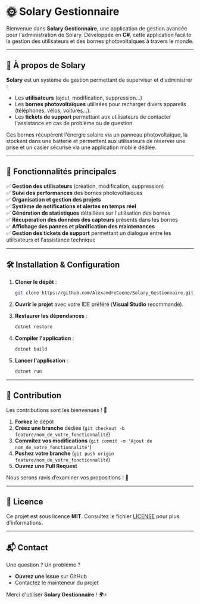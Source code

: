 # 🌞 Solary Gestionnaire

Bienvenue dans **Solary Gestionnaire**, une application de gestion avancée pour l'administration de Solary. Développée en **C#**, cette application facilite la gestion des utilisateurs et des bornes photovoltaïques à travers le monde.

---

## 🚀 À propos de Solary

**Solary** est un système de gestion permettant de superviser et d'administrer :
- Les **utilisateurs** (ajout, modification, suppression...)
- Les **bornes photovoltaïques** utilisées pour recharger divers appareils (téléphones, vélos, voitures...).
- Les **tickets de support** permettant aux utilisateurs de contacter l'assistance en cas de problème ou de question.

Ces bornes récupèrent l'énergie solaire via un panneau photovoltaïque, la stockent dans une batterie et permettent aux utilisateurs de réserver une prise et un casier sécurisé via une application mobile dédiée.

---

## 🎯 Fonctionnalités principales

✅ **Gestion des utilisateurs** (création, modification, suppression)  
✅ **Suivi des performances** des bornes photovoltaïques  
✅ **Organisation et gestion des projets**  
✅ **Système de notifications et alertes en temps réel**  
✅ **Génération de statistiques** détaillées sur l'utilisation des bornes  
✅ **Récupération des données des capteurs** présents dans les bornes  
✅ **Affichage des pannes et planification des maintenances**  
✅ **Gestion des tickets de support** permettant un dialogue entre les utilisateurs et l'assistance technique  

---

## 🛠️ Installation & Configuration

1. **Cloner le dépôt** :
   ```sh
   git clone https://github.com/AlexandreCoene/Solary_Gestionnaire.git
   ```

2. **Ouvrir le projet** avec votre IDE préféré (**Visual Studio** recommandé).

3. **Restaurer les dépendances** :
   ```sh
   dotnet restore
   ```

4. **Compiler l'application** :
   ```sh
   dotnet build
   ```

5. **Lancer l'application** :
   ```sh
   dotnet run
   ```

---

## 🤝 Contribution

Les contributions sont les bienvenues ! 🎉

1. **Forkez** le dépôt
2. **Créez une branche** dédiée (`git checkout -b feature/nom_de_votre_fonctionnalité`)
3. **Commitez vos modifications** (`git commit -m 'Ajout de nom_de_votre_fonctionnalité'`)
4. **Pushez votre branche** (`git push origin feature/nom_de_votre_fonctionnalité`)
5. **Ouvrez une Pull Request**

Nous serons ravis d’examiner vos propositions ! 🚀

---

## 📜 Licence

Ce projet est sous licence **MIT**. Consultez le fichier [LICENSE](LICENSE) pour plus d’informations.

---

## 📬 Contact

Une question ? Un problème ?
- **Ouvrez une issue** sur GitHub
- Contactez le mainteneur du projet

Merci d'utiliser **Solary Gestionnaire** ! 🌍⚡

